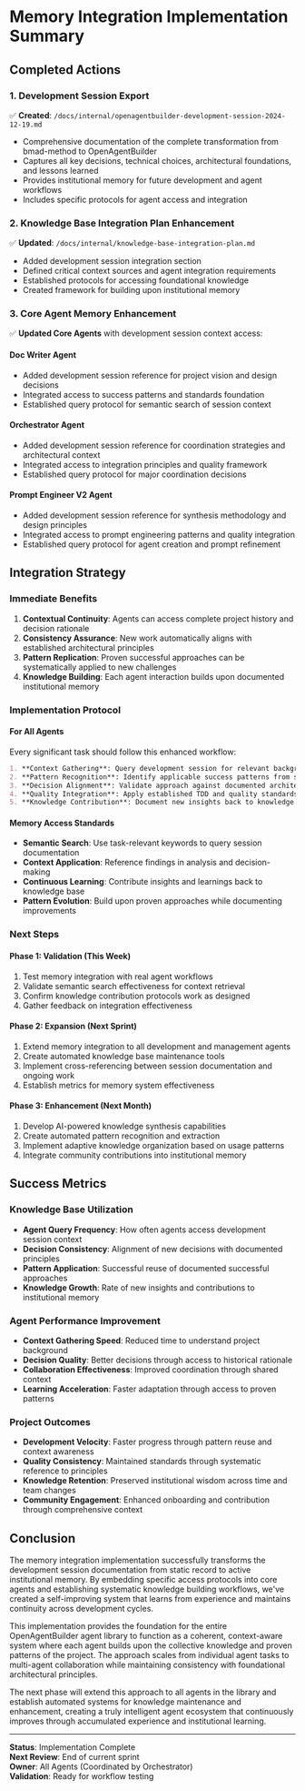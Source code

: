 # Memory Integration Implementation Summary

## Completed Actions

### 1. Development Session Export
✅ **Created**: `/docs/internal/openagentbuilder-development-session-2024-12-19.md`
- Comprehensive documentation of the complete transformation from bmad-method to OpenAgentBuilder
- Captures all key decisions, technical choices, architectural foundations, and lessons learned
- Provides institutional memory for future development and agent workflows
- Includes specific protocols for agent access and integration

### 2. Knowledge Base Integration Plan Enhancement
✅ **Updated**: `/docs/internal/knowledge-base-integration-plan.md`
- Added development session integration section
- Defined critical context sources and agent integration requirements
- Established protocols for accessing foundational knowledge
- Created framework for building upon institutional memory

### 3. Core Agent Memory Enhancement
✅ **Updated Core Agents** with development session context access:

#### Doc Writer Agent
- Added development session reference for project vision and design decisions
- Integrated access to success patterns and standards foundation
- Established query protocol for semantic search of session context

#### Orchestrator Agent
- Added development session reference for coordination strategies and architectural context
- Integrated access to integration principles and quality framework
- Established query protocol for major coordination decisions

#### Prompt Engineer V2 Agent
- Added development session reference for synthesis methodology and design principles
- Integrated access to prompt engineering patterns and quality integration
- Established query protocol for agent creation and prompt refinement

## Integration Strategy

### Immediate Benefits
1. **Contextual Continuity**: Agents can access complete project history and decision rationale
2. **Consistency Assurance**: New work automatically aligns with established architectural principles
3. **Pattern Replication**: Proven successful approaches can be systematically applied to new challenges
4. **Knowledge Building**: Each agent interaction builds upon documented institutional memory

### Implementation Protocol

#### For All Agents
Every significant task should follow this enhanced workflow:

```markdown
1. **Context Gathering**: Query development session for relevant background
2. **Pattern Recognition**: Identify applicable success patterns from session documentation
3. **Decision Alignment**: Validate approach against documented architectural principles
4. **Quality Integration**: Apply established TDD and quality standards
5. **Knowledge Contribution**: Document new insights back to knowledge base
```

#### Memory Access Standards
- **Semantic Search**: Use task-relevant keywords to query session documentation
- **Context Application**: Reference findings in analysis and decision-making
- **Continuous Learning**: Contribute insights and learnings back to knowledge base
- **Pattern Evolution**: Build upon proven approaches while documenting improvements

### Next Steps

#### Phase 1: Validation (This Week)
1. Test memory integration with real agent workflows
2. Validate semantic search effectiveness for context retrieval
3. Confirm knowledge contribution protocols work as designed
4. Gather feedback on integration effectiveness

#### Phase 2: Expansion (Next Sprint)
1. Extend memory integration to all development and management agents
2. Create automated knowledge base maintenance tools
3. Implement cross-referencing between session documentation and ongoing work
4. Establish metrics for memory system effectiveness

#### Phase 3: Enhancement (Next Month)
1. Develop AI-powered knowledge synthesis capabilities
2. Create automated pattern recognition and extraction
3. Implement adaptive knowledge organization based on usage patterns
4. Integrate community contributions into institutional memory

## Success Metrics

### Knowledge Base Utilization
- **Agent Query Frequency**: How often agents access development session context
- **Decision Consistency**: Alignment of new decisions with documented principles
- **Pattern Application**: Successful reuse of documented successful approaches
- **Knowledge Growth**: Rate of new insights and contributions to institutional memory

### Agent Performance Improvement
- **Context Gathering Speed**: Reduced time to understand project background
- **Decision Quality**: Better decisions through access to historical rationale
- **Collaboration Effectiveness**: Improved coordination through shared context
- **Learning Acceleration**: Faster adaptation through access to proven patterns

### Project Outcomes
- **Development Velocity**: Faster progress through pattern reuse and context awareness
- **Quality Consistency**: Maintained standards through systematic reference to principles
- **Knowledge Retention**: Preserved institutional wisdom across time and team changes
- **Community Engagement**: Enhanced onboarding and contribution through comprehensive context

## Conclusion

The memory integration implementation successfully transforms the development session documentation from static record to active institutional memory. By embedding specific access protocols into core agents and establishing systematic knowledge building workflows, we've created a self-improving system that learns from experience and maintains continuity across development cycles.

This implementation provides the foundation for the entire OpenAgentBuilder agent library to function as a coherent, context-aware system where each agent builds upon the collective knowledge and proven patterns of the project. The approach scales from individual agent tasks to multi-agent collaboration while maintaining consistency with foundational architectural principles.

The next phase will extend this approach to all agents in the library and establish automated systems for knowledge maintenance and enhancement, creating a truly intelligent agent ecosystem that continuously improves through accumulated experience and institutional learning.

---

**Status**: Implementation Complete  
**Next Review**: End of current sprint  
**Owner**: All Agents (Coordinated by Orchestrator)  
**Validation**: Ready for workflow testing
